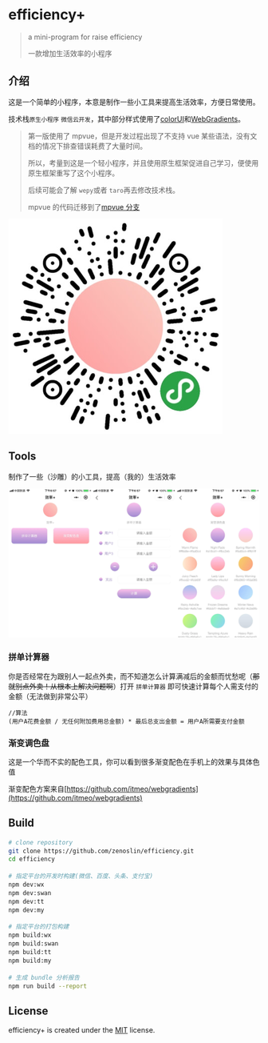 # efficiency+

> a mini-program for raise efficiency
>
> 一款增加生活效率的小程序

## 介绍

这是一个简单的小程序，本意是制作一些小工具来提高生活效率，方便日常使用。

技术栈`原生小程序` `微信云开发`，其中部分样式使用了[colorUI](https://github.com/weilanwl/ColorUI)和[WebGradients](https://github.com/itmeo/webgradients)。

> 第一版使用了 mpvue，但是开发过程出现了不支持 vue 某些语法，没有文档的情况下排查错误耗费了大量时间。
>
> 所以，考量到这是一个轻小程序，并且使用原生框架促进自己学习，便使用原生框架重写了这个小程序。
>
> 后续可能会了解 `wepy`或者 `taro`再去修改技术栈。
>
> mpvue 的代码迁移到了[mpvue 分支](https://github.com/zenoslin/efficiency/tree/mpvue)

![qrcode.png](https://github.com/zenoslin/efficiency/blob/master/img/qrcode.png)

## Tools

制作了一些（沙雕）的小工具，提高（我的）生活效率

![index.png](https://github.com/zenoslin/efficiency/blob/master/img/index.png)

### 拼单计算器

你是否经常在为跟别人一起点外卖，而不知道怎么计算满减后的金额而忧愁呢（~~那就别点外卖！从根本上解决问题啊~~）打开 `拼单计算器` 即可快速计算每个人需支付的金额（无法做到非常公平）

```*
//算法
(用户A花费金额 / 无任何附加费用总金额) * 最后总支出金额 = 用户A所需要支付金额
```

### 渐变调色盘

这是一个华而不实的配色工具，你可以看到很多渐变配色在手机上的效果与具体色值

渐变配色方案来自[https://github.com/itmeo/webgradients](https://github.com/itmeo/webgradients)

## Build

```bash
# clone repository
git clone https://github.com/zenoslin/efficiency.git
cd efficiency

# 指定平台的开发时构建(微信、百度、头条、支付宝)
npm dev:wx
npm dev:swan
npm dev:tt
npm dev:my

# 指定平台的打包构建
npm build:wx
npm build:swan
npm build:tt
npm build:my

# 生成 bundle 分析报告
npm run build --report
```

## License

efficiency+ is created under the [MIT](https://github.com/zenoslin/efficiency/blob/master/LICENSE) license.
